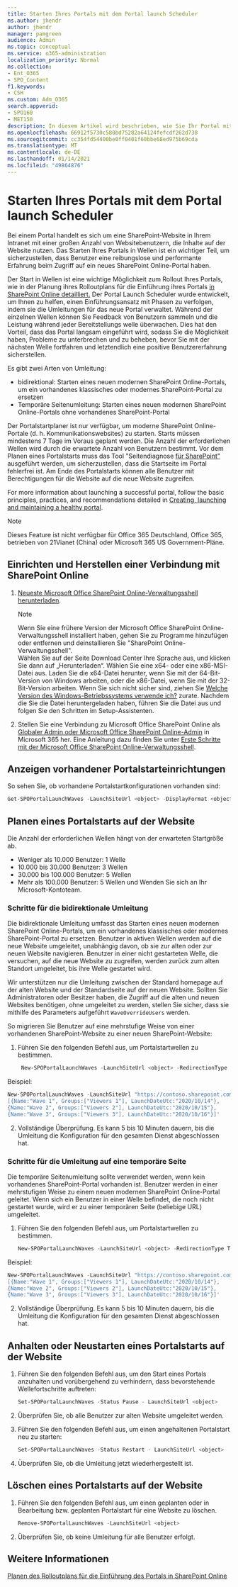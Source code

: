 ```yaml
---
title: Starten Ihres Portals mit dem Portal launch Scheduler
ms.author: jhendr
author: jhendr
manager: pamgreen
audience: Admin
ms.topic: conceptual
ms.service: o365-administration
localization_priority: Normal
ms.collection:
- Ent_O365
- SPO_Content
f1.keywords:
- CSH
ms.custom: Adm_O365
search.appverid:
- SPO160
- MET150
description: In diesem Artikel wird beschrieben, wie Sie Ihr Portal mit dem Portalstartplaner starten können.
ms.openlocfilehash: 66912f5730c580bd75282a64124fefcdf262d738
ms.sourcegitcommit: cc354fd54400be0ff0401f60bbe68ed975b69cda
ms.translationtype: MT
ms.contentlocale: de-DE
ms.lasthandoff: 01/14/2021
ms.locfileid: "49864876"
---
```

# <a name="launch-your-portal-using-the-portal-launch-scheduler"></a>Starten Ihres Portals mit dem Portal launch Scheduler

Bei einem Portal handelt es sich um eine SharePoint-Website in Ihrem Intranet mit einer großen Anzahl von Websitebenutzern, die Inhalte auf der Website nutzen. Das Starten Ihres Portals in Wellen ist ein wichtiger Teil, um sicherzustellen, dass Benutzer eine reibungslose und performante Erfahrung beim Zugriff auf ein neues SharePoint Online-Portal haben. 

Der Start in Wellen ist eine wichtige Möglichkeit zum Rollout Ihres Portals, wie in der Planung ihres Rolloutplans für die Einführung ihres Portals [in SharePoint Online detailliert.](https://docs.microsoft.com/microsoft-365/Enterprise/Planportallaunchroll-out?view=o365-worldwide) Der Portal Launch Scheduler wurde entwickelt, um Ihnen zu helfen, einen Einführungsansatz mit Phasen zu verfolgen, indem sie die Umleitungen für das neue Portal verwaltet. Während der einzelnen Wellen können Sie Feedback von Benutzern sammeln und die Leistung während jeder Bereitstellungs welle überwachen. Dies hat den Vorteil, dass das Portal langsam eingeführt wird, sodass Sie die Möglichkeit haben, Probleme zu unterbrechen und zu beheben, bevor Sie mit der nächsten Welle fortfahren und letztendlich eine positive Benutzererfahrung sicherstellen. 

Es gibt zwei Arten von Umleitung: 
- bidirektional: Starten eines neuen modernen SharePoint Online-Portals, um ein vorhandenes klassisches oder modernes SharePoint-Portal zu ersetzen 
- Temporäre Seitenumleitung: Starten eines neuen modernen SharePoint Online-Portals ohne vorhandenes SharePoint-Portal

Der Portalstartplaner ist nur verfügbar, um moderne SharePoint Online-Portale (d. h. Kommunikationswebsites) zu starten. Starts müssen mindestens 7 Tage im Voraus geplant werden. Die Anzahl der erforderlichen Wellen wird durch die erwartete Anzahl von Benutzern bestimmt. Vor dem Planen eines Portalstarts muss das Tool "Seitendiagnose [für SharePoint"](https://aka.ms/perftool) ausgeführt werden, um sicherzustellen, dass die Startseite im Portal fehlerfrei ist. Am Ende des Portalstarts können alle Benutzer mit Berechtigungen für die Website auf die neue Website zugreifen. 

For more information about launching a successful portal, follow the basic principles, practices, and recommendations detailed in [Creating, launching and maintaining a healthy portal](https://docs.microsoft.com/sharepoint/portal-health). 

> [!NOTE]
> Dieses Feature ist nicht verfügbar für Office 365 Deutschland, Office 365, betrieben von 21Vianet (China) oder Microsoft 365 US Government-Pläne.

## <a name="app-setup-and-connecting-to-sharepoint-online"></a>Einrichten und Herstellen einer Verbindung mit SharePoint Online
1. [Neueste Microsoft Office SharePoint Online-Verwaltungsshell herunterladen](https://go.microsoft.com/fwlink/p/?LinkId=255251).

    > [!NOTE]
    > Wenn Sie eine frühere Version der Microsoft Office SharePoint Online-Verwaltungsshell installiert haben, gehen Sie zu Programme hinzufügen oder entfernen und deinstallieren Sie "SharePoint Online-Verwaltungsshell".<br>Wählen Sie auf der Seite Download Center Ihre Sprache aus, und klicken Sie dann auf „Herunterladen“. Wählen Sie eine x64- oder eine x86-MSI-Datei aus. Laden Sie die x64-Datei herunter, wenn Sie mit der 64-Bit-Version von Windows arbeiten, oder die x86-Datei, wenn Sie mit der 32-Bit-Version arbeiten. Wenn Sie sich nicht sicher sind, ziehen Sie [Welche Version des Windows-Betriebssystems verwende ich?](https://support.microsoft.com/help/13443/windows-which-operating-system) zurate. Nachdem die Sie die Datei heruntergeladen haben, führen Sie die Datei aus und folgen Sie den Schritten im Setup-Assistenten.

2. Stellen Sie eine Verbindung zu Microsoft Office SharePoint Online als [Globaler Admin oder Microsoft Office SharePoint Online-Admin](/sharepoint/sharepoint-admin-role) in Microsoft 365 her. Eine Anleitung dazu finden Sie unter [Erste Schritte mit der Microsoft Office SharePoint Online-Verwaltungsshell](/powershell/sharepoint/sharepoint-online/connect-sharepoint-online).


## <a name="view-any-existing-portal-launch-setups"></a>Anzeigen vorhandener Portalstarteinrichtungen

So sehen Sie, ob vorhandene Portalstartkonfigurationen vorhanden sind:

   ```PowerShell
   Get-SPOPortalLaunchWaves -LaunchSiteUrl <object> -DisplayFormat <object>
   ```

## <a name="schedule-a-portal-launch-on-the-site"></a>Planen eines Portalstarts auf der Website

Die Anzahl der erforderlichen Wellen hängt von der erwarteten Startgröße ab. 
- Weniger als 10.000 Benutzer: 1 Welle
- 10.000 bis 30.000 Benutzer: 3 Wellen 
- 30.000 bis 100.000 Benutzer: 5 Wellen
- Mehr als 100.000 Benutzer: 5 Wellen und Wenden Sie sich an Ihr Microsoft-Kontoteam.

### <a name="steps-for-bidirectional-redirection"></a>Schritte für die bidirektionale Umleitung

Die bidirektionale Umleitung umfasst das Starten eines neuen modernen SharePoint Online-Portals, um ein vorhandenes klassisches oder modernes SharePoint-Portal zu ersetzen. Benutzer in aktiven Wellen werden auf die neue Website umgeleitet, unabhängig davon, ob sie zur alten oder zur neuen Website navigieren. Benutzer in einer nicht gestarteten Welle, die versuchen, auf die neue Website zu zugreifen, werden zurück zum alten Standort umgeleitet, bis ihre Welle gestartet wird. 

Wir unterstützen nur die Umleitung zwischen der Standard homepage auf der alten Website und der Standardseite auf der neuen Website. Sollten Sie Administratoren oder Besitzer haben, die Zugriff auf die alten und neuen Websites benötigen, ohne umgeleitet zu werden, stellen Sie sicher, dass sie mithilfe des Parameters aufgeführt `WaveOverrideUsers` werden.

So migrieren Sie Benutzer auf eine mehrstufige Weise von einer vorhandenen SharePoint-Website zu einer neuen SharePoint-Website:

1. Führen Sie den folgenden Befehl aus, um Portalstartwellen zu bestimmen.
   
   ```PowerShell
    New-SPOPortalLaunchWaves -LaunchSiteUrl <object> -RedirectionType Bidirectional -RedirectUrl <string> -ExpectedNumberOfUsers <object> -WaveOverrideUsers <object> -Waves <object>
    ```

Beispiel:
   ```PowerShell
   New-SPOPortalLaunchWaves -LaunchSiteUrl "https://contoso.sharepoint.com/teams/newsite" -RedirectionType Bidirectional -RedirectUrl "https://contoso.sharepoint.com/teams/oldsite" -ExpectedNumberOfUsers 10kTo30kUsers -WaveOverrideUsers "admin@contoso.com" -Waves ' 
[{Name:"Wave 1", Groups:["Viewers 1"], LaunchDateUtc:"2020/10/14"}, 
{Name:"Wave 2", Groups:["Viewers 2"], LaunchDateUtc:"2020/10/15"}, 
{Name:"Wave 3", Groups:["Viewers 3"], LaunchDateUtc:"2020/10/16"}]'
   ```

2. Vollständige Überprüfung. Es kann 5 bis 10 Minuten dauern, bis die Umleitung die Konfiguration für den gesamten Dienst abgeschlossen hat. 

### <a name="steps-for-redirection-to-temporary-page"></a>Schritte für die Umleitung auf eine temporäre Seite

Die temporäre Seitenumleitung sollte verwendet werden, wenn kein vorhandenes SharePoint-Portal vorhanden ist. Benutzer werden in einer mehrstufigen Weise zu einem neuen modernen SharePoint Online-Portal geleitet. Wenn sich ein Benutzer in einer Welle befindet, die noch nicht gestartet wurde, wird er zu einer temporären Seite (beliebige URL) umgeleitet. 

1. Führen Sie den folgenden Befehl aus, um Portalstartwellen zu bestimmen.
   
      ```PowerShell
    New-SPOPortalLaunchWaves -LaunchSiteUrl <object> -RedirectionType ToTemporaryPage -RedirectUrl <string> -ExpectedNumberOfUsers <object> -WaveOverrideUsers <object> -Waves <object>
    ```

Beispiel:
   ```PowerShell
   New-SPOPortalLaunchWaves -LaunchSiteUrl "https://contoso.sharepoint.com/teams/newsite" -RedirectionType ToTemporaryPage -RedirectUrl "https://portal.contoso.com/UnderConstruction.aspx" -ExpectedNumberOfUsers 10kTo30kUsers -WaveOverrideUsers "admin@contoso.com" -Waves ' 
[{Name:"Wave 1", Groups:["Viewers 1"], LaunchDateUtc:"2020/10/14"}, 
{Name:"Wave 2", Groups:["Viewers 2"], LaunchDateUtc:"2020/10/15"}, 
{Name:"Wave 3", Groups:["Viewers 3"], LaunchDateUtc:"2020/10/16"}]'
   ```

2. Vollständige Überprüfung. Es kann 5 bis 10 Minuten dauern, bis die Umleitung die Konfiguration für den gesamten Dienst abgeschlossen hat. 

## <a name="pause-or-restart-a-portal-launch-on-the-site"></a>Anhalten oder Neustarten eines Portalstarts auf der Website

1. Führen Sie den folgenden Befehl aus, um den Start eines Portals anzuhalten und vorübergehend zu verhindern, dass bevorstehende Wellefortschritte auftreten:

   ```PowerShell
   Set-SPOPortalLaunchWaves -Status Pause - LaunchSiteUrl <object>
   ```
2. Überprüfen Sie, ob alle Benutzer zur alten Website umgeleitet werden. 

3. Führen Sie den folgenden Befehl aus, um einen angehaltenen Portalstart neu zu starten:

   ```PowerShell
   Set-SPOPortalLaunchWaves -Status Restart - LaunchSiteUrl <object>
   ```
   
4. Überprüfen Sie, ob die Umleitung jetzt wiederhergestellt ist. 

## <a name="delete-a-portal-launch-on-the-site"></a>Löschen eines Portalstarts auf der Website

1. Führen Sie den folgenden Befehl aus, um einen geplanten oder in Bearbeitung bzw. geplanten Portalstart für eine Website zu löschen.

   ```PowerShell
   Remove-SPOPortalLaunchWaves -LaunchSiteUrl <object>
   ```

2. Überprüfen Sie, ob keine Umleitung für alle Benutzer erfolgt.

## <a name="learn-more"></a>Weitere Informationen
[Planen des Rolloutplans für die Einführung des Portals in SharePoint Online](https://docs.microsoft.com/microsoft-365/Enterprise/Planportallaunchroll-out)
